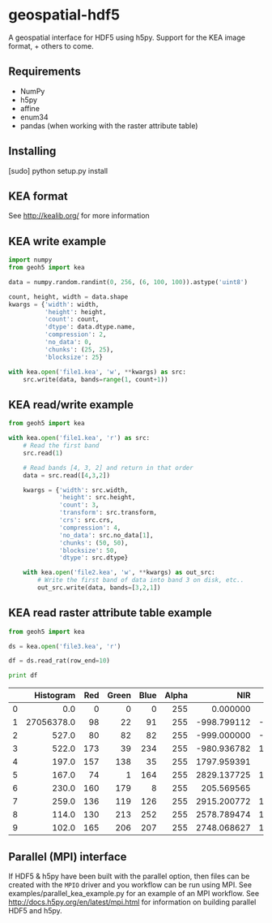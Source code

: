 # geospatial-hdf5

A geospatial interface for HDF5 using h5py.
Support for the KEA image format, + others to come.


Requirements
------------
* NumPy
* h5py 
* affine
* enum34
* pandas (when working with the raster attribute table)


Installing
----------
[sudo] python setup.py install


KEA format
----------

See http://kealib.org/ for more information


KEA write example
------------

```python
import numpy
from geoh5 import kea

data = numpy.random.randint(0, 256, (6, 100, 100)).astype('uint8')

count, height, width = data.shape
kwargs = {'width': width,
          'height': height,
          'count': count,
          'dtype': data.dtype.name,
          'compression': 2,
          'no_data': 0,
          'chunks': (25, 25),
          'blocksize': 25}

with kea.open('file1.kea', 'w', **kwargs) as src:
    src.write(data, bands=range(1, count+1))
```


KEA read/write example
----------------------

```python
from geoh5 import kea

with kea.open('file1.kea', 'r') as src:
    # Read the first band
    src.read(1)

    # Read bands [4, 3, 2] and return in that order
    data = src.read([4,3,2])

    kwargs = {'width': src.width,
              'height': src.height,
              'count': 3,
              'transform': src.transform,
              'crs': src.crs,
              'compression': 4,
              'no_data': src.no_data[1],
              'chunks': (50, 50),
              'blocksize': 50,
              'dtype': src.dtype}

    with kea.open('file2.kea', 'w', **kwargs) as out_src:
        # Write the first band of data into band 3 on disk, etc..
        out_src.write(data, bands=[3,2,1])
```


KEA read raster attribute table example
---------------------------------------

```python
from geoh5 import kea

ds = kea.open('file3.kea', 'r')

df = ds.read_rat(row_end=10)

print df
```

|     |  Histogram |  Red | Green | Blue | Alpha |         NIR |         RED  |       GREEN |
| --- |  --------: | ---: | ----: | ---: | ----: |        ---: |         ---: |       ----: |
| 0   |        0.0 |    0 |     0 |    0 |   255 |    0.000000 |    0.000000  |    0.000000 |
| 1   | 27056378.0 |   98 |    22 |   91 |   255 | -998.799112 | -998.631636  | -998.348469 |
| 2   |      527.0 |   80 |    82 |   82 |   255 | -999.000000 | -999.000000  | 1154.679317 |
| 3   |      522.0 |  173 |    39 |  234 |   255 | -980.936782 | 1603.070881  | 1203.337165 |
| 4   |      197.0 |  157 |   138 |   35 |   255 | 1797.959391 |  936.984772  |  781.756345 |
| 5   |      167.0 |   74 |     1 |  164 |   255 | 2829.137725 | 1424.215569  | 1256.730539 |
| 6   |      230.0 |  160 |   179 |    8 |   255 |  205.569565 |  287.030435  |  487.886957 |
| 7   |      259.0 |  136 |   119 |  126 |   255 | 2915.200772 | 1609.903475  | 1290.042471 |
| 8   |      114.0 |  130 |   213 |  252 |   255 | 2578.789474 | 1265.815789  | 1033.131579 |
| 9   |      102.0 |  165 |   206 |  207 |   255 | 2748.068627 | 1307.705882  | 1069.568627 |


Parallel (MPI) interface
------------------------

If HDF5 & h5py have been built with the parallel option, then files can be
created with the `MPIO` driver and you workflow can be run using MPI.
See examples/parallel_kea_example.py for an example of an MPI workflow.
See http://docs.h5py.org/en/latest/mpi.html for information on building
parallel HDF5 and h5py.
